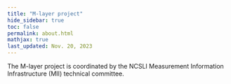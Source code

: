 ```yaml
---
title: "M-layer project"
hide_sidebar: true
toc: false
permalink: about.html
mathjax: true
last_updated: Nov. 20, 2023
---
```

The M-layer project is coordinated by the NCSLI Measurement Information Infrastructure (MII) technical committee. 



